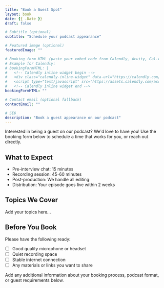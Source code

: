 ```yaml
---
title: "Book a Guest Spot"
layout: book
date: {{ .Date }}
draft: false

# Subtitle (optional)
subtitle: "Schedule your podcast appearance"

# Featured image (optional)
featuredImage: ""

# Booking form HTML (paste your embed code from Calendly, Acuity, Cal.com, etc.)
# Example for Calendly:
# bookingFormHTML: |
#   <!-- Calendly inline widget begin -->
#   <div class="calendly-inline-widget" data-url="https://calendly.com/your-link" style="min-width:320px;height:630px;"></div>
#   <script type="text/javascript" src="https://assets.calendly.com/assets/external/widget.js" async></script>
#   <!-- Calendly inline widget end -->
bookingFormHTML: ""

# Contact email (optional fallback)
contactEmail: ""

# SEO
description: "Book a guest appearance on our podcast"
---
```


Interested in being a guest on our podcast? We'd love to have you! Use the booking form below to schedule a time that works for you, or reach out directly.

## What to Expect

- Pre-interview chat: 15 minutes
- Recording session: 45-60 minutes
- Post-production: We handle all editing
- Distribution: Your episode goes live within 2 weeks

## Topics We Cover

Add your topics here...

## Before You Book

Please have the following ready:
- [ ] Good quality microphone or headset
- [ ] Quiet recording space
- [ ] Stable internet connection
- [ ] Any materials or links you want to share

<!--more-->

Add any additional information about your booking process, podcast format, or guest requirements below.
